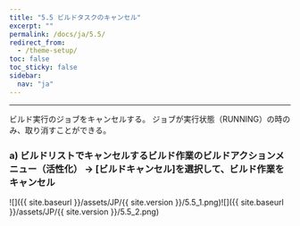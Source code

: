 ```yaml
---
title: "5.5 ビルドタスクのキャンセル"
excerpt: ""
permalink: /docs/ja/5.5/
redirect_from:
  - /theme-setup/
toc: false
toc_sticky: false
sidebar:
  nav: "ja"
---
```


---
ビルド実行のジョブをキャンセルする。 ジョブが実行状態（RUNNING）の時のみ、取り消すことができる。

### a\) ビルドリストでキャンセルするビルド作業のビルドアクションメニュー（活性化） → [ビルドキャンセル]を選択して、ビルド作業をキャンセル
![]({{ site.baseurl }}/assets/JP/{{ site.version }}/5.5_1.png)![]({{ site.baseurl }}/assets/JP/{{ site.version }}/5.5_2.png)
